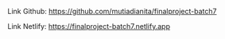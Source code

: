 Link Github:
https://github.com/mutiadianita/finalproject-batch7

Link Netlify:
https://finalproject-batch7.netlify.app
